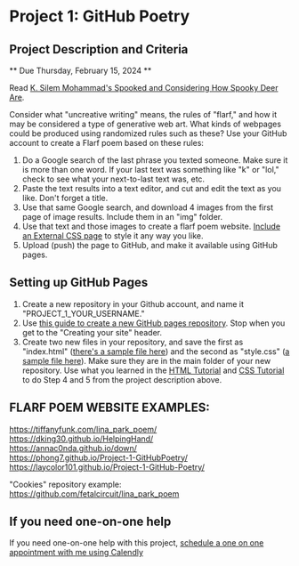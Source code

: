 # Project 1: GitHub Poetry

## Project Description and Criteria
** Due Thursday, February 15, 2024 **

Read [K. Silem Mohammad's Spooked and Considering How Spooky Deer Are](week_03/K-Silem-Mohammad-Spooked-and-Considering-How-Spooky-Deer-Are.pdf).

Consider what "uncreative writing" means, the rules of "flarf," and how it may be considered a type of generative web art. What kinds of webpages could be produced using randomized rules such as these? Use your GitHub account to create a Flarf poem based on these rules:

1. Do a Google search of the last phrase you texted someone. Make sure it is more than one word. If your last text was something like "k" or "lol," check to see what your next-to-last text was, etc.
2. Paste the text results into a text editor, and cut and edit the text as you like. Don't forget a title.
3. Use that same Google search, and download 4 images from the first page of image results. Include them in an "img" folder.
4. Use that text and those images to create a flarf poem website. [Include an External CSS page](https://www.w3schools.com/css/css_howto.asp) to style it any way you like.
5. Upload (push) the page to GitHub, and make it available using GitHub pages.

## Setting up GitHub Pages

1. Create a new repository in your Github account, and name it "PROJECT_1_YOUR_USERNAME."
2. Use [this guide to create a new GitHub pages repository](https://docs.github.com/en/github/working-with-github-pages/creating-a-github-pages-site). Stop when you get to the "Creating your site" header.
3. Create two new files in your repository, and save the first as "index.html" ([there's a sample file here](https://github.com/UICIDEAS/IDEA_120/blob/Spring2024/website_demo/index.html)) and the second as "style.css" ([a sample file here](https://github.com/UICIDEAS/IDEA_120/blob/Spring2024/website_demo/style.css)). Make sure they are in the main folder of your new repository. Use what you learned in the [HTML Tutorial](https://www.w3schools.com/html/default.asp) and [CSS Tutorial](https://www.w3schools.com/css/default.asp) to do Step 4 and 5 from the project description above.

## FLARF POEM WEBSITE EXAMPLES:  

https://tiffanyfunk.com/lina_park_poem/  
https://dking30.github.io/HelpingHand/  
https://annac0nda.github.io/down/  
https://phong7.github.io/Project-1-GitHubPoetry/  
https://laycolor101.github.io/Project-1-GitHub-Poetry/  

"Cookies" repository example: https://github.com/fetalcircuit/lina_park_poem

## If you need one-on-one help

If you need one-on-one help with this project, [schedule a one on one appointment with me using Calendly](https://calendly.com/tfunk4/office-hours-meeting)
